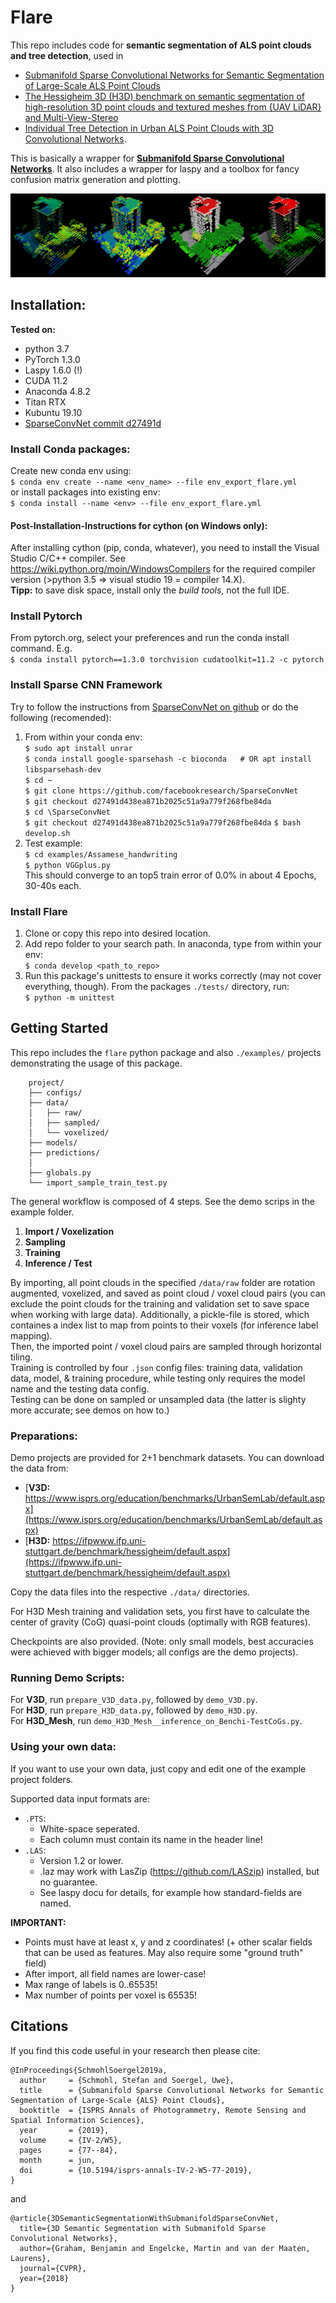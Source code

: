 # Flare

This repo includes code for **semantic segmentation of ALS point clouds and tree detection**, used in   
- [Submanifold Sparse Convolutional Networks for Semantic Segmentation of Large-Scale ALS Point Clouds](https://doi.org/10.5194/isprs-annals-IV-2-W5-77-2019)  
- [The Hessigheim 3D (H3D) benchmark on semantic segmentation of high-resolution 3D point clouds and textured meshes from {UAV LiDAR} and Multi-View-Stereo](https://doi.org/10.1016/j.ophoto.2021.100001)  
- [Individual Tree Detection in Urban ALS Point Clouds with 3D Convolutional Networks](https://doi.org/10.3390/rs14061317).

This is basically a wrapper for [**Submanifold Sparse Convolutional Networks**](https://github.com/facebookresearch/SparseConvNet).
It also includes a wrapper for laspy and a toolbox for fancy confusion matrix 
generation and plotting.


![Nice Image](doc/from_input_to_output.png)



## Installation:

**Tested on:**

- python 3.7
- PyTorch 1.3.0
- Laspy 1.6.0  (!)
- CUDA 11.2
- Anaconda 4.8.2
- Titan RTX
- Kubuntu 19.10
- [SparseConvNet commit d27491d](https://github.com/facebookresearch/SparseConvNet/tree/d27491d438ea871b2025c51a9a779f268fbe84da)
  

### Install Conda packages:
Create new conda env using:  
```$ conda env create --name <env_name> --file env_export_flare.yml```   
or install packages into existing env:   
```$ conda install --name <env> --file env_export_flare.yml```

#### Post-Installation-Instructions for cython (on Windows only):
After installing cython (pip, conda, whatever), you need to install the Visual
Studio C/C++ compiler. See https://wiki.python.org/moin/WindowsCompilers for 
the required compiler version (>python 3.5 => visual studio 19 = compiler 
14.X).  
**Tipp:** to save disk space, install only the *build tools*, not the full IDE.  


### Install Pytorch
From pytorch.org, select your preferences and run the conda install command. E.g.  
`$ conda install pytorch==1.3.0 torchvision cudatoolkit=11.2 -c pytorch`


### Install Sparse CNN Framework
Try to follow the instructions from [SparseConvNet on github](https://github.com/facebookresearch/SparseConvNet)
or do the following (recomended):

1. From within your conda env:  
	`$ sudo apt install unrar`  
	`$ conda install google-sparsehash -c bioconda   # OR apt install libsparsehash-dev`  
	`$ cd ~`  
	`$ git clone https://github.com/facebookresearch/SparseConvNet`  
	`$ git checkout d27491d438ea871b2025c51a9a779f268fbe84da`  
	`$ cd \SparseConvNet`  
	`$ git checkout d27491d438ea871b2025c51a9a779f268fbe84da`
	`$ bash develop.sh`  
2. Test example:  
	`$ cd examples/Assamese_handwriting`  
	`$ python VGGplus.py`  
	This should converge to an top5 train error of 0.0% in about 4 Epochs, 30-40s each.


### Install Flare
1. Clone or copy this repo into desired location.
2. Add repo folder to your search path. In anaconda, type from within your env:  
    ```$ conda develop <path_to_repo>```  
3. Run this package's unittests to ensure it works correctly (may not cover everything, though). From the packages 
`./tests/` directory, run:  
`$ python -m unittest`


## Getting Started
This repo includes the `flare` python package and also `./examples/` projects demonstrating the usage of this package.
```
	project/
	├── configs/  
	├── data/  
	│   ├── raw/  
	│   ├── sampled/  
	│   └── voxelized/  
	├── models/  
	├── predictions/  
	│  
	├── globals.py  
	└── import_sample_train_test.py
```

The general workflow is composed of 4 steps. See the demo scrips in the example folder.

1. **Import / Voxelization**
2. **Sampling**
3. **Training**
4. **Inference / Test**

By importing, all point clouds in the specified `/data/raw` folder are rotation augmented, voxelized,
and saved as point cloud / voxel cloud pairs (you can exclude the point clouds for the training and validation set to 
save space when working with large data). Additionally, a pickle-file is stored, which containes a index list to map 
from points to their voxels (for inference label mapping).  
Then, the imported point / voxel cloud pairs are sampled through horizontal tiling.  
Training is controlled by four `.json` config files: training data, validation data, model, & training procedure, while
testing only requires the model name and the testing data config.  
Testing can be done on sampled or unsampled data (the latter is slighty more accurate; see demos on how to.)


### Preparations:
Demo projects are provided for 2+1 benchmark datasets. You can download the data from:
- [**V3D:** https://www.isprs.org/education/benchmarks/UrbanSemLab/default.aspx](https://www.isprs.org/education/benchmarks/UrbanSemLab/default.aspx)
- [**H3D:** https://ifpwww.ifp.uni-stuttgart.de/benchmark/hessigheim/default.aspx](https://ifpwww.ifp.uni-stuttgart.de/benchmark/hessigheim/default.aspx)

Copy the data files into the respective `./data/` directories. 

For H3D Mesh training and validation sets, you first have to calculate the center of gravity (CoG) quasi-point clouds 
(optimally with RGB features).

Checkpoints are also provided. (Note: only small models, best accuracies were achieved with bigger models; all configs 
are the demo projects).  



### Running Demo Scripts:

For **V3D**, run `prepare_V3D_data.py`, followed by `demo_V3D.py`.  
For **H3D**, run `prepare_H3D_data.py`, followed by `demo_H3D.py`.  
For **H3D_Mesh**, run `demo_H3D_Mesh__inference_on_Benchi-TestCoGs.py`.


### Using your own data:
If you want to use your own data, just copy and edit one of the example project folders.  

Supported data input formats are:

- `.PTS`:
	- White-space seperated.
    - Each column must contain its name in the header line!
- `.LAS`:
    - Version 1.2 or lower.
    - .laz may work with LasZip (https://github.com/LASzip) installed, but no guarantee.
    - See laspy docu for details, for example how standard-fields are named.

**IMPORTANT:** 
- Points must have at least x, y and z coordinates! (+ other scalar fields that
  can be used as features. May also require some "ground truth" field)
- After import, all field names are lower-case!
- Max range of labels is 0..65535!
- Max number of points per voxel is 65535!



## Citations

If you find this code useful in your research then please cite: 
```
@InProceedings{SchmohlSoergel2019a,
  author     = {Schmohl, Stefan and Soergel, Uwe},
  title      = {Submanifold Sparse Convolutional Networks for Semantic Segmentation of Large-Scale {ALS} Point Clouds},
  booktitle  = {ISPRS Annals of Photogrammetry, Remote Sensing and Spatial Information Sciences},
  year       = {2019},
  volume     = {IV-2/W5},
  pages      = {77--84},
  month      = jun,
  doi        = {10.5194/isprs-annals-IV-2-W5-77-2019},
}
```

and
```
@article{3DSemanticSegmentationWithSubmanifoldSparseConvNet,
  title={3D Semantic Segmentation with Submanifold Sparse Convolutional Networks},
  author={Graham, Benjamin and Engelcke, Martin and van der Maaten, Laurens},
  journal={CVPR},
  year={2018}
}
```
